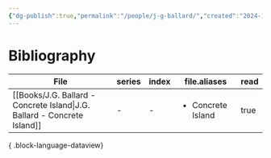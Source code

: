 ```yaml
---
{"dg-publish":true,"permalink":"/people/j-g-ballard/","created":"2024-12-05","updated":"2024-12-05"}
---
```



# Bibliography

| File                                                                        | series | index | file.aliases                      | read |
| --------------------------------------------------------------------------- | ------ | ----- | --------------------------------- | ---- |
| [[Books/J.G. Ballard - Concrete Island\|J.G. Ballard - Concrete Island]] | \-     | \-    | <ul><li>Concrete Island</li></ul> | true |

{ .block-language-dataview}
